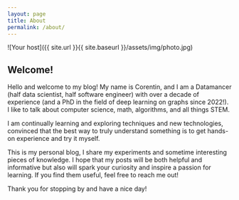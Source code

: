 ```yaml
---
layout: page
title: About
permalink: /about/
---
```


![Your host]({{ site.url }}{{ site.baseurl }}/assets/img/photo.jpg)

## Welcome!

Hello and welcome to my blog! My name is Corentin, and I am a Datamancer (half data scientist, half software engineer) with over a decade of experience (and a PhD in the field of deep learning on graphs since 2022!). I like to talk about computer science, math, algorithms, and all things STEM.

I am continually learning and exploring techniques and new technologies, convinced that the best way to truly understand something is to get hands-on experience and try it myself.

This is my personal blog, I share my experiments and sometime interesting pieces of knowledge.
I hope that my posts will be both helpful and informative but also will spark your curiosity and inspire a passion for learning. If you find them useful, feel free to reach me out!

Thank you for stopping by and have a nice day!

